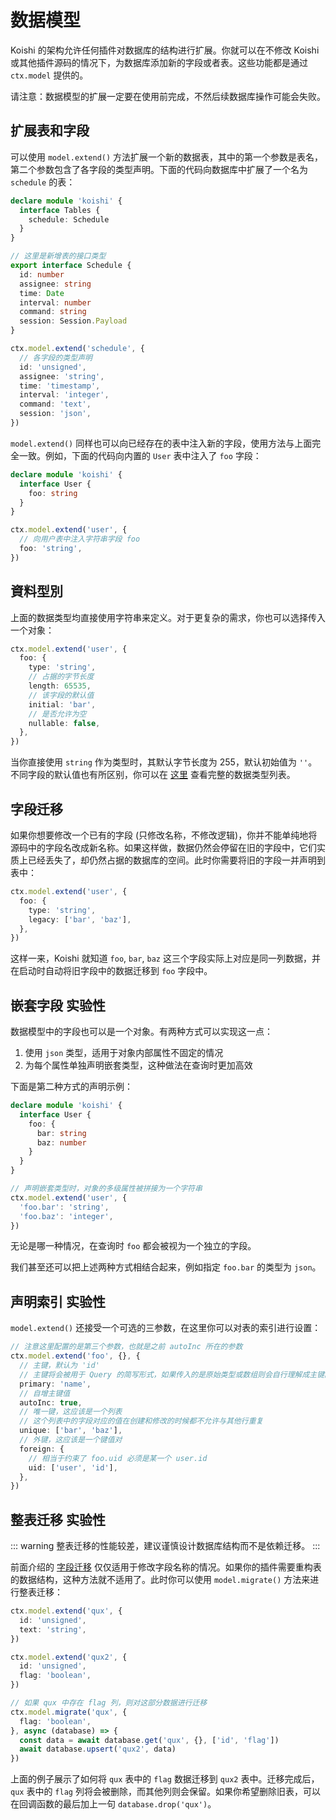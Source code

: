 # 数据模型

Koishi 的架构允许任何插件对数据库的结构进行扩展。你就可以在不修改 Koishi 或其他插件源码的情况下，为数据库添加新的字段或者表。这些功能都是通过 `ctx.model` 提供的。

请注意：数据模型的扩展一定要在使用前完成，不然后续数据库操作可能会失败。

## 扩展表和字段

可以使用 `model.extend()` 方法扩展一个新的数据表，其中的第一个参数是表名，第二个参数包含了各字段的类型声明。下面的代码向数据库中扩展了一个名为 `schedule` 的表：

```ts
declare module 'koishi' {
  interface Tables {
    schedule: Schedule
  }
}

// 这里是新增表的接口类型
export interface Schedule {
  id: number
  assignee: string
  time: Date
  interval: number
  command: string
  session: Session.Payload
}

ctx.model.extend('schedule', {
  // 各字段的类型声明
  id: 'unsigned',
  assignee: 'string',
  time: 'timestamp',
  interval: 'integer',
  command: 'text',
  session: 'json',
})
```

`model.extend()` 同样也可以向已经存在的表中注入新的字段，使用方法与上面完全一致。例如，下面的代码向内置的 `User` 表中注入了 `foo` 字段：

```ts
declare module 'koishi' {
  interface User {
    foo: string
  }
}

ctx.model.extend('user', {
  // 向用户表中注入字符串字段 foo
  foo: 'string',
})
```

## 資料型別

上面的数据类型均直接使用字符串来定义。对于更复杂的需求，你也可以选择传入一个对象：

```ts
ctx.model.extend('user', {
  foo: {
    type: 'string',
    // 占据的字节长度
    length: 65535,
    // 该字段的默认值
    initial: 'bar',
    // 是否允许为空
    nullable: false,
  },
})
```

当你直接使用 `string` 作为类型时，其默认字节长度为 255，默认初始值为 `''`。不同字段的默认值也有所区别，你可以在 [这里](../../api/database/model.md) 查看完整的数据类型列表。

## 字段迁移

如果你想要修改一个已有的字段 (只修改名称，不修改逻辑)，你并不能单纯地将源码中的字段名改成新名称。如果这样做，数据仍然会停留在旧的字段中，它们实质上已经丢失了，却仍然占据的数据库的空间。此时你需要将旧的字段一并声明到表中：

```ts
ctx.model.extend('user', {
  foo: {
    type: 'string',
    legacy: ['bar', 'baz'],
  },
})
```

这样一来，Koishi 就知道 `foo`, `bar`, `baz` 这三个字段实际上对应是同一列数据，并在启动时自动将旧字段中的数据迁移到 `foo` 字段中。

## 嵌套字段 <badge type="warning">实验性</badge>

数据模型中的字段也可以是一个对象。有两种方式可以实现这一点：

1. 使用 `json` 类型，适用于对象内部属性不固定的情况
2. 为每个属性单独声明嵌套类型，这种做法在查询时更加高效

下面是第二种方式的声明示例：

```ts
declare module 'koishi' {
  interface User {
    foo: {
      bar: string
      baz: number
    }
  }
}

// 声明嵌套类型时，对象的多级属性被拼接为一个字符串
ctx.model.extend('user', {
  'foo.bar': 'string',
  'foo.baz': 'integer',
})
```

无论是哪一种情况，在查询时 `foo` 都会被视为一个独立的字段。

我们甚至还可以把上述两种方式相结合起来，例如指定 `foo.bar` 的类型为 `json`。

## 声明索引 <badge type="warning">实验性</badge>

`model.extend()` 还接受一个可选的三参数，在这里你可以对表的索引进行设置：

```ts
// 注意这里配置的是第三个参数，也就是之前 autoInc 所在的参数
ctx.model.extend('foo', {}, {
  // 主键，默认为 'id'
  // 主键将会被用于 Query 的简写形式，如果传入的是原始类型或数组则会自行理解成主键的值
  primary: 'name',
  // 自增主键值
  autoInc: true,
  // 唯一键，这应该是一个列表
  // 这个列表中的字段对应的值在创建和修改的时候都不允许与其他行重复
  unique: ['bar', 'baz'],
  // 外键，这应该是一个键值对
  foreign: {
    // 相当于约束了 foo.uid 必须是某一个 user.id
    uid: ['user', 'id'],
  },
})
```

## 整表迁移 <badge type="warning">实验性</badge>

::: warning
整表迁移的性能较差，建议谨慎设计数据库结构而不是依赖迁移。
:::

前面介绍的 [字段迁移](#字段迁移) 仅仅适用于修改字段名称的情况。如果你的插件需要重构表的数据结构，这种方法就不适用了。此时你可以使用 `model.migrate()` 方法来进行整表迁移：

```ts
ctx.model.extend('qux', {
  id: 'unsigned',
  text: 'string',
})

ctx.model.extend('qux2', {
  id: 'unsigned',
  flag: 'boolean',
})

// 如果 qux 中存在 flag 列，则对这部分数据进行迁移
ctx.model.migrate('qux', {
  flag: 'boolean',
}, async (database) => {
  const data = await database.get('qux', {}, ['id', 'flag'])
  await database.upsert('qux2', data)
})
```

上面的例子展示了如何将 `qux` 表中的 `flag` 数据迁移到 `qux2` 表中。迁移完成后，`qux` 表中的 `flag` 列将会被删除，而其他列则会保留。如果你希望删除旧表，可以在回调函数的最后加上一句 `database.drop('qux')`。
